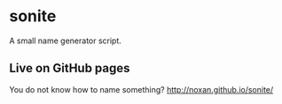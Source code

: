 sonite
======

A small name generator script.

## Live on GitHub pages

You do not know how to name something? http://noxan.github.io/sonite/
